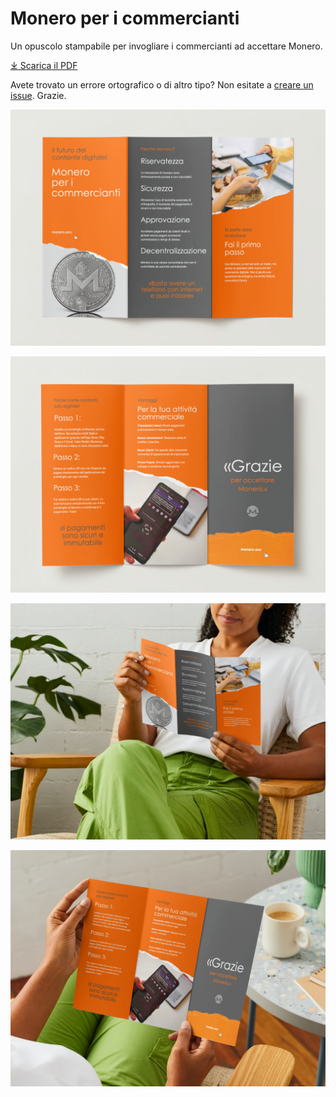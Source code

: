 # Monero per i commercianti

Un opuscolo stampabile per invogliare i commercianti ad accettare Monero.

[⤓ Scarica il PDF](./Monero%20per%20i%20commercianti%20-%20italiano.pdf)

Avete trovato un errore ortografico o di altro tipo? Non esitate a [creare un issue](https://github.com/ASchmidt1024/monero-for-merchants-booklet/issues/new/choose). Grazie.

![Page 1](images/Screenshot%202023-09-03%20at%2010.07.08.png)

![Page 2](images/Screenshot%202023-09-03%20at%2010.07.13.png)

![Preview 1](images/Screenshot%202023-09-03%20at%2010.07.22.png)

![Preview 2](images/Screenshot%202023-09-03%20at%2010.07.26.png)
